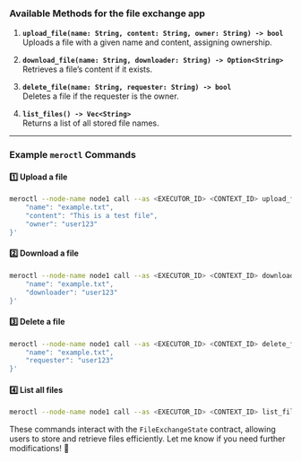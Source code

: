 ### **Available Methods for the file exchange app**

1. **`upload_file(name: String, content: String, owner: String) -> bool`**  
   Uploads a file with a given name and content, assigning ownership.

2. **`download_file(name: String, downloader: String) -> Option<String>`**  
   Retrieves a file’s content if it exists.

3. **`delete_file(name: String, requester: String) -> bool`**  
   Deletes a file if the requester is the owner.

4. **`list_files() -> Vec<String>`**  
   Returns a list of all stored file names.

---

### **Example `meroctl` Commands**

#### 1️⃣ Upload a file

```sh
meroctl --node-name node1 call --as <EXECUTOR_ID> <CONTEXT_ID> upload_file --args '{
    "name": "example.txt",
    "content": "This is a test file",
    "owner": "user123"
}'
```

#### 2️⃣ Download a file

```sh
meroctl --node-name node1 call --as <EXECUTOR_ID> <CONTEXT_ID> download_file --args '{
    "name": "example.txt",
    "downloader": "user123"
}'
```

#### 3️⃣ Delete a file

```sh
meroctl --node-name node1 call --as <EXECUTOR_ID> <CONTEXT_ID> delete_file --args '{
    "name": "example.txt",
    "requester": "user123"
}'
```

#### 4️⃣ List all files

```sh
meroctl --node-name node1 call --as <EXECUTOR_ID> <CONTEXT_ID> list_files --args '{}'
```

These commands interact with the `FileExchangeState` contract, allowing users to store and retrieve files efficiently. Let me know if you need further modifications! 🚀
